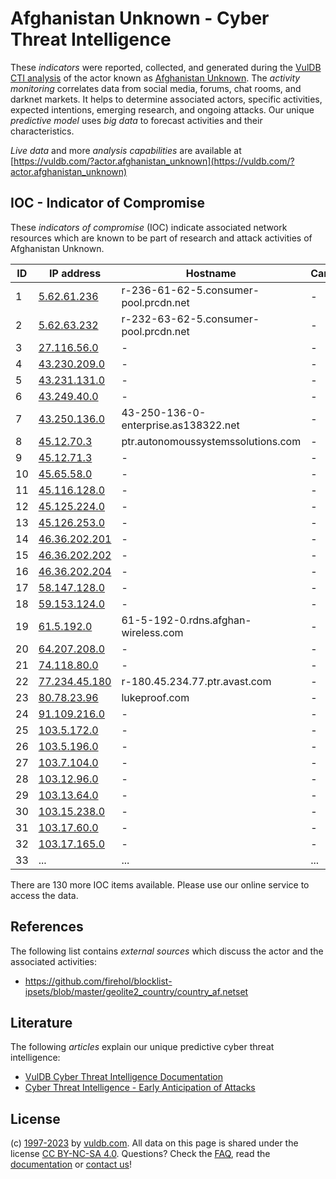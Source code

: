 # Afghanistan Unknown - Cyber Threat Intelligence

These _indicators_ were reported, collected, and generated during the [VulDB CTI analysis](https://vuldb.com/?kb.cti) of the actor known as [Afghanistan Unknown](https://vuldb.com/?actor.afghanistan_unknown). The _activity monitoring_ correlates data from social media, forums, chat rooms, and darknet markets. It helps to determine associated actors, specific activities, expected intentions, emerging research, and ongoing attacks. Our unique _predictive model_ uses _big data_ to forecast activities and their characteristics.

_Live data_ and more _analysis capabilities_ are available at [https://vuldb.com/?actor.afghanistan_unknown](https://vuldb.com/?actor.afghanistan_unknown)

## IOC - Indicator of Compromise

These _indicators of compromise_ (IOC) indicate associated network resources which are known to be part of research and attack activities of Afghanistan Unknown.

ID | IP address | Hostname | Campaign | Confidence
-- | ---------- | -------- | -------- | ----------
1 | [5.62.61.236](https://vuldb.com/?ip.5.62.61.236) | r-236-61-62-5.consumer-pool.prcdn.net | - | High
2 | [5.62.63.232](https://vuldb.com/?ip.5.62.63.232) | r-232-63-62-5.consumer-pool.prcdn.net | - | High
3 | [27.116.56.0](https://vuldb.com/?ip.27.116.56.0) | - | - | High
4 | [43.230.209.0](https://vuldb.com/?ip.43.230.209.0) | - | - | High
5 | [43.231.131.0](https://vuldb.com/?ip.43.231.131.0) | - | - | High
6 | [43.249.40.0](https://vuldb.com/?ip.43.249.40.0) | - | - | High
7 | [43.250.136.0](https://vuldb.com/?ip.43.250.136.0) | 43-250-136-0-enterprise.as138322.net | - | High
8 | [45.12.70.3](https://vuldb.com/?ip.45.12.70.3) | ptr.autonomoussystemssolutions.com | - | High
9 | [45.12.71.3](https://vuldb.com/?ip.45.12.71.3) | - | - | High
10 | [45.65.58.0](https://vuldb.com/?ip.45.65.58.0) | - | - | High
11 | [45.116.128.0](https://vuldb.com/?ip.45.116.128.0) | - | - | High
12 | [45.125.224.0](https://vuldb.com/?ip.45.125.224.0) | - | - | High
13 | [45.126.253.0](https://vuldb.com/?ip.45.126.253.0) | - | - | High
14 | [46.36.202.201](https://vuldb.com/?ip.46.36.202.201) | - | - | High
15 | [46.36.202.202](https://vuldb.com/?ip.46.36.202.202) | - | - | High
16 | [46.36.202.204](https://vuldb.com/?ip.46.36.202.204) | - | - | High
17 | [58.147.128.0](https://vuldb.com/?ip.58.147.128.0) | - | - | High
18 | [59.153.124.0](https://vuldb.com/?ip.59.153.124.0) | - | - | High
19 | [61.5.192.0](https://vuldb.com/?ip.61.5.192.0) | 61-5-192-0.rdns.afghan-wireless.com | - | High
20 | [64.207.208.0](https://vuldb.com/?ip.64.207.208.0) | - | - | High
21 | [74.118.80.0](https://vuldb.com/?ip.74.118.80.0) | - | - | High
22 | [77.234.45.180](https://vuldb.com/?ip.77.234.45.180) | r-180.45.234.77.ptr.avast.com | - | High
23 | [80.78.23.96](https://vuldb.com/?ip.80.78.23.96) | lukeproof.com | - | High
24 | [91.109.216.0](https://vuldb.com/?ip.91.109.216.0) | - | - | High
25 | [103.5.172.0](https://vuldb.com/?ip.103.5.172.0) | - | - | High
26 | [103.5.196.0](https://vuldb.com/?ip.103.5.196.0) | - | - | High
27 | [103.7.104.0](https://vuldb.com/?ip.103.7.104.0) | - | - | High
28 | [103.12.96.0](https://vuldb.com/?ip.103.12.96.0) | - | - | High
29 | [103.13.64.0](https://vuldb.com/?ip.103.13.64.0) | - | - | High
30 | [103.15.238.0](https://vuldb.com/?ip.103.15.238.0) | - | - | High
31 | [103.17.60.0](https://vuldb.com/?ip.103.17.60.0) | - | - | High
32 | [103.17.165.0](https://vuldb.com/?ip.103.17.165.0) | - | - | High
33 | ... | ... | ... | ...

There are 130 more IOC items available. Please use our online service to access the data.

## References

The following list contains _external sources_ which discuss the actor and the associated activities:

* https://github.com/firehol/blocklist-ipsets/blob/master/geolite2_country/country_af.netset

## Literature

The following _articles_ explain our unique predictive cyber threat intelligence:

* [VulDB Cyber Threat Intelligence Documentation](https://vuldb.com/?kb.cti)
* [Cyber Threat Intelligence - Early Anticipation of Attacks](https://www.scip.ch/en/?labs.20201022)

## License

(c) [1997-2023](https://vuldb.com/?kb.changelog) by [vuldb.com](https://vuldb.com/?kb.about). All data on this page is shared under the license [CC BY-NC-SA 4.0](https://creativecommons.org/licenses/by-nc-sa/4.0/). Questions? Check the [FAQ](https://vuldb.com/?kb.faq), read the [documentation](https://vuldb.com/?kb) or [contact us](https://vuldb.com/?contact)!
